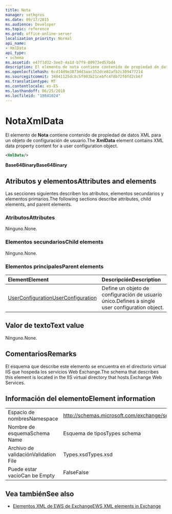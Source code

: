 ```yaml
---
title: Nota
manager: sethgros
ms.date: 09/17/2015
ms.audience: Developer
ms.topic: reference
ms.prod: office-online-server
localization_priority: Normal
api_name:
- XmlData
api_type:
- schema
ms.assetid: e47f1d32-3ee3-4a1d-b7f9-80973ed57bd4
description: El elemento de nota contiene contenido de propiedad de datos XML para un objeto de configuración de usuario.
ms.openlocfilehash: 6cd14d9e3873dd3aac352dce82afb2c309477214
ms.sourcegitcommit: 34041125dc8c5f993b21cebfc4f8b72f0fd2cb6f
ms.translationtype: MT
ms.contentlocale: es-ES
ms.lasthandoff: 06/25/2018
ms.locfileid: "19841024"
---
```

# <a name="xmldata"></a><span data-ttu-id="93b88-103">Nota</span><span class="sxs-lookup"><span data-stu-id="93b88-103">XmlData</span></span>

<span data-ttu-id="93b88-104">El elemento de **Nota** contiene contenido de propiedad de datos XML para un objeto de configuración de usuario.</span><span class="sxs-lookup"><span data-stu-id="93b88-104">The **XmlData** element contains XML data property content for a user configuration object.</span></span> 
  
```XML
<XmlData/>
```

<span data-ttu-id="93b88-105">**Base64Binary**</span><span class="sxs-lookup"><span data-stu-id="93b88-105">**Base64Binary**</span></span>

## <a name="attributes-and-elements"></a><span data-ttu-id="93b88-106">Atributos y elementos</span><span class="sxs-lookup"><span data-stu-id="93b88-106">Attributes and elements</span></span>

<span data-ttu-id="93b88-107">Las secciones siguientes describen los atributos, elementos secundarios y elementos primarios.</span><span class="sxs-lookup"><span data-stu-id="93b88-107">The following sections describe attributes, child elements, and parent elements.</span></span>
  
### <a name="attributes"></a><span data-ttu-id="93b88-108">Atributos</span><span class="sxs-lookup"><span data-stu-id="93b88-108">Attributes</span></span>

<span data-ttu-id="93b88-109">Ninguno.</span><span class="sxs-lookup"><span data-stu-id="93b88-109">None.</span></span>
  
### <a name="child-elements"></a><span data-ttu-id="93b88-110">Elementos secundarios</span><span class="sxs-lookup"><span data-stu-id="93b88-110">Child elements</span></span>

<span data-ttu-id="93b88-111">Ninguno.</span><span class="sxs-lookup"><span data-stu-id="93b88-111">None.</span></span>
  
### <a name="parent-elements"></a><span data-ttu-id="93b88-112">Elementos principales</span><span class="sxs-lookup"><span data-stu-id="93b88-112">Parent elements</span></span>

|<span data-ttu-id="93b88-113">**Element**</span><span class="sxs-lookup"><span data-stu-id="93b88-113">**Element**</span></span>|<span data-ttu-id="93b88-114">**Descripción**</span><span class="sxs-lookup"><span data-stu-id="93b88-114">**Description**</span></span>|
|:-----|:-----|
|[<span data-ttu-id="93b88-115">UserConfiguration</span><span class="sxs-lookup"><span data-stu-id="93b88-115">UserConfiguration</span></span>](userconfiguration.md) <br/> |<span data-ttu-id="93b88-116">Define un objeto de configuración de usuario único.</span><span class="sxs-lookup"><span data-stu-id="93b88-116">Defines a single user configuration object.</span></span>  <br/> |
   
## <a name="text-value"></a><span data-ttu-id="93b88-117">Valor de texto</span><span class="sxs-lookup"><span data-stu-id="93b88-117">Text value</span></span>

<span data-ttu-id="93b88-118">Ninguno.</span><span class="sxs-lookup"><span data-stu-id="93b88-118">None.</span></span>
  
## <a name="remarks"></a><span data-ttu-id="93b88-119">Comentarios</span><span class="sxs-lookup"><span data-stu-id="93b88-119">Remarks</span></span>

<span data-ttu-id="93b88-120">El esquema que describe este elemento se encuentra en el directorio virtual IIS que hospeda los servicios Web Exchange.</span><span class="sxs-lookup"><span data-stu-id="93b88-120">The schema that describes this element is located in the IIS virtual directory that hosts Exchange Web Services.</span></span>
  
## <a name="element-information"></a><span data-ttu-id="93b88-121">Información del elemento</span><span class="sxs-lookup"><span data-stu-id="93b88-121">Element information</span></span>

|||
|:-----|:-----|
|<span data-ttu-id="93b88-122">Espacio de nombres</span><span class="sxs-lookup"><span data-stu-id="93b88-122">Namespace</span></span>  <br/> |http://schemas.microsoft.com/exchange/services/2006/types  <br/> |
|<span data-ttu-id="93b88-123">Nombre de esquema</span><span class="sxs-lookup"><span data-stu-id="93b88-123">Schema Name</span></span>  <br/> |<span data-ttu-id="93b88-124">Esquema de tipos</span><span class="sxs-lookup"><span data-stu-id="93b88-124">Types schema</span></span>  <br/> |
|<span data-ttu-id="93b88-125">Archivo de validación</span><span class="sxs-lookup"><span data-stu-id="93b88-125">Validation File</span></span>  <br/> |<span data-ttu-id="93b88-126">Types.xsd</span><span class="sxs-lookup"><span data-stu-id="93b88-126">Types.xsd</span></span>  <br/> |
|<span data-ttu-id="93b88-127">Puede estar vacío</span><span class="sxs-lookup"><span data-stu-id="93b88-127">Can be Empty</span></span>  <br/> |<span data-ttu-id="93b88-128">False</span><span class="sxs-lookup"><span data-stu-id="93b88-128">False</span></span>  <br/> |
   
## <a name="see-also"></a><span data-ttu-id="93b88-129">Vea también</span><span class="sxs-lookup"><span data-stu-id="93b88-129">See also</span></span>

- [<span data-ttu-id="93b88-130">Elementos XML de EWS de Exchange</span><span class="sxs-lookup"><span data-stu-id="93b88-130">EWS XML elements in Exchange</span></span>](ews-xml-elements-in-exchange.md)

